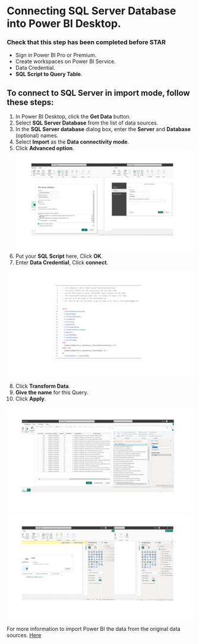 Connecting SQL Server Database into Power BI Desktop.
============
### Check that this step has been completed before STAR
- Sign in Power BI Pro or Premium.
- Create workspaces on Power BI Service.
- Data Credential.
- **SQL Script to Query Table**.


## To connect to SQL Server in import mode, follow these steps:  
1. In Power BI Desktop, click the **Get Data** button.
2. Select **SQL Server Database** from the list of data sources.
3. In the **SQL Server database** dialog box, enter the **Server** and **Database** (optional) names.
4. Select **Import** as the **Data connectivity mode**.
5. Click **Advanced option**.
 ![0](/images/11-db-power-bi.png)
6. Put your **SQL Script** here, Click **OK**.  
7. Enter **Data Credential**, Click **connect**.

 ![0](/images/15-db-power-bi.png)

8. Click **Transform Data**.
9. **Give the name** for this Query.
10. Click **Apply**.

![0](/images/13-db-power-bi.png)
![0](/images/14-db-power-bi.png)

For more information to import Power BI the data from the original data sources. [Here](https://learn.microsoft.com/en-us/power-bi/connect-data/refresh-data)
